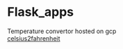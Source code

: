 # Flask_apps

Temperature convertor hosted on gcp<br>
[celsius2fahrenheit](https://celsius2fahrenheit.el.r.appspot.com/)
